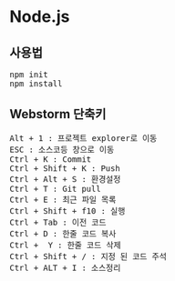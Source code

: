 # Node.js

## 사용법
<pre>
npm init
npm install
</pre>


## Webstorm 단축키
<pre>
Alt + 1 : 프로젝트 explorer로 이동
ESC : 소스코등 창으로 이동 
Ctrl + K : Commit
Ctrl + Shift + K : Push
Ctrl + Alt + S : 환경설정
Ctrl + T : Git pull
Ctrl + E : 최근 파일 목록 
Ctrl + Shift + f10 : 실행
Ctrl + Tab : 이전 코드 
Ctrl + D : 한줄 코드 복사 
Ctrl +  Y : 한줄 코드 삭제 
Ctrl + Shift + / : 지정 된 코드 주석
Ctrl + ALT + I : 소스정리 
</pre>

